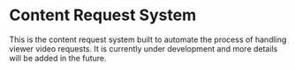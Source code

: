 # Content Request System

This is the content request system built to automate the process of handling
viewer video requests. It is currently under development and more details will
be added in the future.

